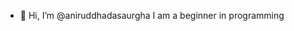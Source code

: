 - 👋 Hi, I’m @aniruddhadasaurgha
I am a beginner in programming 

<!---
aniruddhadasaurgha/aniruddhadasaurgha is a ✨ special ✨ repository because its `README.md` (this file) appears on your GitHub profile.
You can click the Preview link to take a look at your changes.
--->
